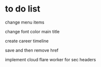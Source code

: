 # to do list
change menu items

change font color main title

create career timeline

save and then remove href

implement cloud flare worker for sec headers

